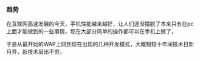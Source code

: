 ### 趋势

在互联网高速发展的今天，手机性能越来越好，让人们逐渐摆脱了本来只有在pc上面才能做到的一些事情，现在大部分简单的操作都可以在手机上做了，

于是从最开始的WAP上网到现在出现的几种开发模式，大概短短十年间技术日新月异，新技术层出不穷。



